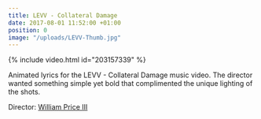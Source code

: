 ```yaml
---
title: LEVV - Collateral Damage
date: 2017-08-01 11:52:00 +01:00
position: 0
image: "/uploads/LEVV-Thumb.jpg"
---
```


{% include video.html id="203157339" %}

Animated lyrics for the LEVV - Collateral Damage music video. The director wanted something simple yet bold that complimented the unique lighting of the shots.

Director: [William Price III](https://vimeo.com/williampriceiii)